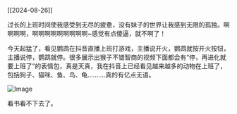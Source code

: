 [[2024-08-26]]

过长的上班时间使我感受到无尽的疲惫，没有妹子的世界让我感到无限的孤独。啊啊啊啊，啊啊啊啊啊啊啊啊啊~感觉有点傻逼，就不啊了！

今天起猛了，看见鹦鹉在抖音直播上班打游戏，主播说开火，鹦鹉就按开火按钮，主播说停，鹦鹉就停。很多展示出猴子不错智商的视频下面都会有“停，再进化就要上班了”的表情包，真是天真，我在抖音上已经看见越来越多的动物在上班了，包括狗子、猫咪、鱼、鸟、龟..........真的有亿点无语。

<img src="https://c.zhzhzh.fun/d/%E4%B8%80%E5%88%BB%E7%9B%B8%E5%86%8C/IMG_20240827_140449.jpg?sign=gWxBnAEDh2pNTw1dooqm9F-XgUPvdhNBKSHsSTY0x1Q=:0" alt="Image" style="max-width: 100%; height: auto;">

看书看不下去了。